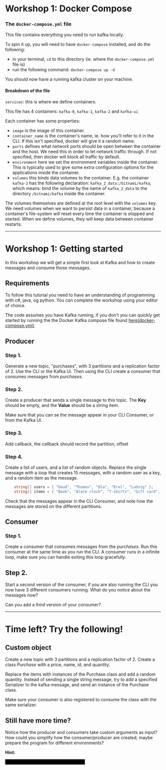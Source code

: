 # Workshop 1: Docker Compose

### The `docker-compose.yml` file

This file contains everything you need to run kafka locally.

To spin it up, you will need to have `docker-compose` installed, and do the following:

- in your terminal, `cd` to this directory (ie. where the `docker-compose.yml` file is)
- run the following command: `docker-compose up -d`

You should now have a running kafka cluster on your machine.

#### Breakdown of the file

`services`: this is where we define containers. 

This file has 4 containers: `kafka-0`, `kafka-1`, `kafka-2` and `kafka-ui`

Each container has some properties:

- `image` is the image of this container.
- `container_name` is the container's name, ie. how you'll refer to it in the CLI. If this isn't specified, docker will give it a random name.
- `ports` defines what network ports should be open between the container and the host. We need this in order to let network traffic through. If not specified, then docker will block all traffic by default.
- `environment` here we set the environment variables inside the container. This is typically used to give some extra configuration options for the applications inside the container.
- `volumes` this binds data volumes to the container. E.g. the container `kafka-2` has the following declaration: `kafka_2_data:/bitnami/kafka`, which means: bind the volume by the name of `kafka_2_data` to the directory `/bitnami/kafka` inside the container.

The volumes themselves are defined at the root level with the `volumes` key. We need volumes when we want to persist data in a container, because a container's file-system will reset every time the container is stopped and started. When we define volumes, they will keep data between container restarts.

---

# Workshop 1: Getting started
In this workshop we will get a simple first look at Kafka and how to create messages and consume those messages.

## Requirements

To follow this tutorial you need to have an understanding of programming with c#, java, og python. You can complete the workshop using your editor of choice.

The code assumes you have Kafka running, if you don't you can quickly get started by running the the Docker Kafka compose file found [here(docker-compose.yml)](../../docker-compose.yml).

## Producer

### Step 1.

Generate a new topic, "purchases", with 3 partitions and a replication factor of 2. Use the CLI or the Kafka Ui.
Then using the CLI create a consumer that consumes messages from *purchases*.

### Step 2.

Create a producer that sends a single message to this topic. The **Key** should be empty, and the **Value** should be a string item.

Make sure that you can se the message appear in your CLI Consumer, or from the Kafka UI.

### Step 3.

Add callback, the callback should record the partition, offset

### Step 4.

Create a list of users, and a list of random objects.
Replace the single message with a loop that creates 15 messages, with a random user as a key, and a random item as the message.

```c#
    string[] users = { "Daud", "Thomas", "Ola", "Erol", "Ludvig" };
    string[] items = { "Book", "Alarm clock", "T-shirts", "Gift card", "Batteries", "Soda", "Coffee mug" };
```

Check that the messages appear in the CLI Consumer, and note how the messages are stored on the different partitions.

## Consumer

### Step 1.

Create a consumer that consumes messages from the *purchases*. Run this consumer at the same time as you run the CLI.
A consumer runs in a infinite loop, make sure you can handle exiting this loop gracefully.

## Step 2.

Start a second version of the consumer, if you are also running the CLI you now have 3 different consumers running. What do you notice about the messages now?

Can you add a third version of your consumer?

---

# Time left? Try the following!

## Custom object

Create a new topic with 3 partitions and a replication factor of 2.
Create a class *Purchase* with a price, name, id, and quantity.

Replace the items with instances of the Purchase class and add a random quantity. Instead of sending a single string message, try to add a specified Serializer to the kafka message, and send an instance of the Purchase class.

Make sure your consumer is also registered to consume the class with the same serializer.

## Still have more time?

Notice how the producer and consumers take custom arguments as input? 
How could you simplify how the consumer/producer are created, maybe prepare the program for different environments?

**Hint:**

<span class="blacked-out">Use a configuration, and a settings file.</span>
<style>
.blacked-out {
    background-color: black;
    color: black;
    user-select: none;
}
.blacked-out:hover {
    background-color: gray;
    color: white;
}
</style>